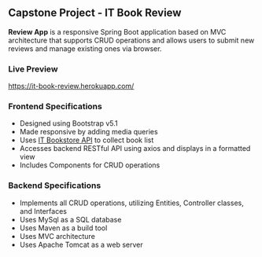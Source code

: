## Capstone Project - IT Book Review
**Review App** is a responsive Spring Boot application based on MVC architecture that supports CRUD operations and allows users to submit new reviews and manage existing ones via browser.

### Live Preview
https://it-book-review.herokuapp.com/

### Frontend Specifications
- Designed using Bootstrap v5.1
- Made responsive by adding media queries
- Uses [IT Bookstore API](https://api.itbook.store/) to collect book list
- Accesses backend RESTful API using axios and displays in a formatted view
- Includes Components for CRUD operations

### Backend Specifications
- Implements all CRUD operations, utilizing Entities, Controller classes, and Interfaces
- Uses MySql as a SQL database
- Uses Maven as a build tool
- Uses MVC architecture
- Uses Apache Tomcat as a web server
